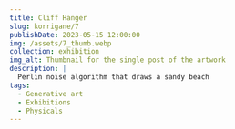 ```yaml
---
title: Cliff Hanger
slug: korrigane/7
publishDate: 2023-05-15 12:00:00
img: /assets/7_thumb.webp
collection: exhibition
img_alt: Thumbnail for the single post of the artwork
description: |
  Perlin noise algorithm that draws a sandy beach
tags:
  - Generative art
  - Exhibitions
  - Physicals
---
```

